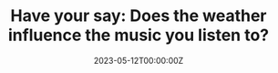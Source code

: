 ---
# Documentation: https://wowchemy.com/docs/managing-content/

title: "Have your say: Does the weather influence the music you listen to?"
summary: 
authors: []
tags: []
categories: []
date: "2023-05-12T00:00:00Z"
lastmod: "2023-05-12T00:00:00Z"


# Optional external URL for project (replaces project detail page).
external_link: https://www.bbc.co.uk/newsround/65457387

# Featured image
# To use, add an image named `featured.jpg/png` to your page's folder.
# Focal points: Smart, Center, TopLeft, Top, TopRight, Left, Right, BottomLeft, Bottom, BottomRight.
image:
  caption:
  focal_point: ""
  preview_only: false

# Custom links (optional).
#   Uncomment and edit lines below to show custom links.

url_code: ""
url_pdf: ""
url_slides: ""
url_video: ""

# Slides (optional).
#   Associate this project with Markdown slides.
#   Simply enter your slide deck's filename without extension.
#   E.g. `slides = "example-slides"` references `content/slides/example-slides.md`.
#   Otherwise, set `slides = ""`.
slides: ""
---